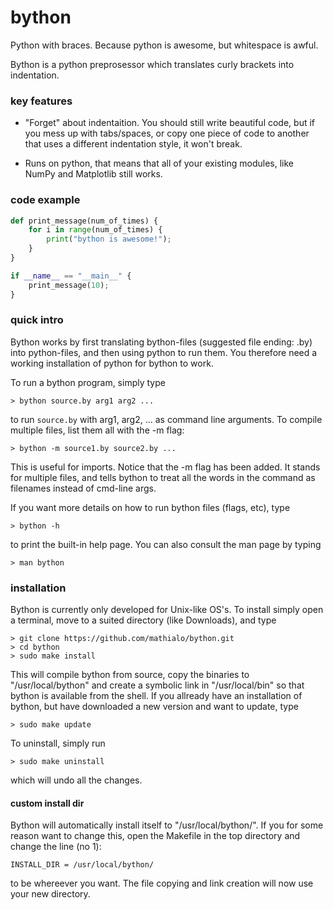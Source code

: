 # bython
Python with braces. Because python is awesome, but whitespace is awful.

Bython is a python preprosessor which translates curly brackets into indentation.



### key features
 * "Forget" about indentaition. You should still write beautiful code, but if you mess up with tabs/spaces, or copy one piece of code to another that uses a different indentation style, it won't break.

 * Runs on python, that means that all of your existing modules, like NumPy and Matplotlib still works.


### code example
```python
def print_message(num_of_times) {
    for i in range(num_of_times) {
        print("bython is awesome!");
    }
}

if __name__ == "__main__" {
    print_message(10);
}
```


### quick intro
Bython works by first translating bython-files (suggested file ending: .by) into python-files, and then using python to run them. You therefore need a working installation of python for bython to work.


To run a bython program, simply type

	> bython source.by arg1 arg2 ...

to run `source.by` with arg1, arg2, ... as command line arguments. To compile multiple files, list them all with the -m flag:

	> bython -m source1.by source2.by ...

This is useful for imports. Notice that the -m flag has been added. It stands for multiple files, and tells bython to treat all the words in the command as filenames instead of cmd-line args.


If you want more details on how to run bython files (flags, etc), type

	> bython -h

to print the built-in help page. You can also consult the man page by typing

	> man bython



### installation
Bython is currently only developed for Unix-like OS's. To install simply open a terminal, move to a suited directory (like Downloads), and type
	
	> git clone https://github.com/mathialo/bython.git
	> cd bython
	> sudo make install
	
This will compile bython from source, copy the binaries to "/usr/local/bython" and create a symbolic link in "/usr/local/bin" so that bython is available from the shell. If you allready have an installation of bython, but have downloaded a new version and want to update, type

	> sudo make update

To uninstall, simply run 

	> sudo make uninstall

which will undo all the changes.


#### custom install dir
Bython will automatically install itself to "/usr/local/bython/". If you for some reason want to change this, open the Makefile in the top directory and change the line (no 1):
``` 
INSTALL_DIR = /usr/local/bython/
```
to be whereever you want. The file copying and link creation will now use your new directory.
